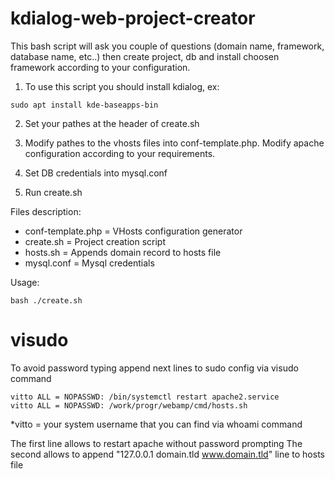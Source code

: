 # kdialog-web-project-creator

This bash script will ask you couple of questions (domain name, framework, database name, etc..) then create project, db and install choosen framework according to your configuration.

1) To use this script you should install kdialog, ex:
```
sudo apt install kde-baseapps-bin
```
2) Set your pathes at the header of create.sh

3) Modify pathes to the vhosts files into conf-template.php. Modify apache configuration according to your requirements.

4) Set DB credentials into mysql.conf

5) Run create.sh

Files description:

- conf-template.php = VHosts configuration generator
- create.sh = Project creation script
- hosts.sh = Appends domain record to hosts file
- mysql.conf = Mysql credentials

Usage:
```
bash ./create.sh
```

# visudo

To avoid password typing append next lines to sudo config via visudo command
```
vitto ALL = NOPASSWD: /bin/systemctl restart apache2.service
vitto ALL = NOPASSWD: /work/progr/webamp/cmd/hosts.sh
```
*vitto = your system username that you can find via whoami command

The first line allows to restart apache without password prompting
The second allows to append "127.0.0.1 domain.tld www.domain.tld" line to hosts file
